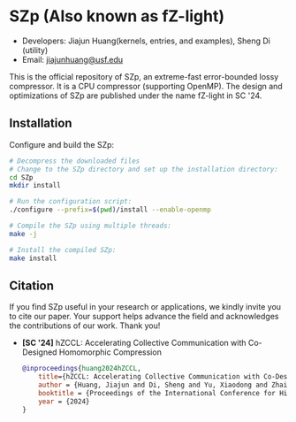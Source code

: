 # SZp (Also known as fZ-light)

* Developers: Jiajun Huang(kernels, entries, and examples), Sheng Di (utility)
* Email: jiajunhuang@usf.edu

This is the official repository of SZp, an extreme-fast error-bounded lossy compressor. It is a CPU compressor (supporting OpenMP). 
The design and optimizations of SZp are published under the name fZ-light in SC '24.

## Installation
Configure and build the SZp:
```bash
# Decompress the downloaded files
# Change to the SZp directory and set up the installation directory:
cd SZp
mkdir install

# Run the configuration script:
./configure --prefix=$(pwd)/install --enable-openmp

# Compile the SZp using multiple threads:
make -j

# Install the compiled SZp:
make install

```

## Citation

If you find SZp useful in your research or applications, we kindly invite you to cite our paper. Your support helps advance the field and acknowledges the contributions of our work. Thank you!
- **[SC '24]** hZCCL: Accelerating Collective Communication with Co-Designed Homomorphic Compression
    ```bibtex
    @inproceedings{huang2024hZCCL,
        title={hZCCL: Accelerating Collective Communication with Co-Designed Homomorphic Compression},
        author = {Huang, Jiajun and Di, Sheng and Yu, Xiaodong and Zhai, Yujia and Liu, Jinyang and Jian, Zizhe and Liang, Xin and Zhao, Kai and Lu, Xiaoyi and Chen, Zizhong and Cappello, Franck and Guo, Yanfei and Thakur, Rajeev},
        booktitle = {Proceedings of the International Conference for High Performance Computing, Networking, Storage, and Analysis},
        year = {2024}
    }
    ```
